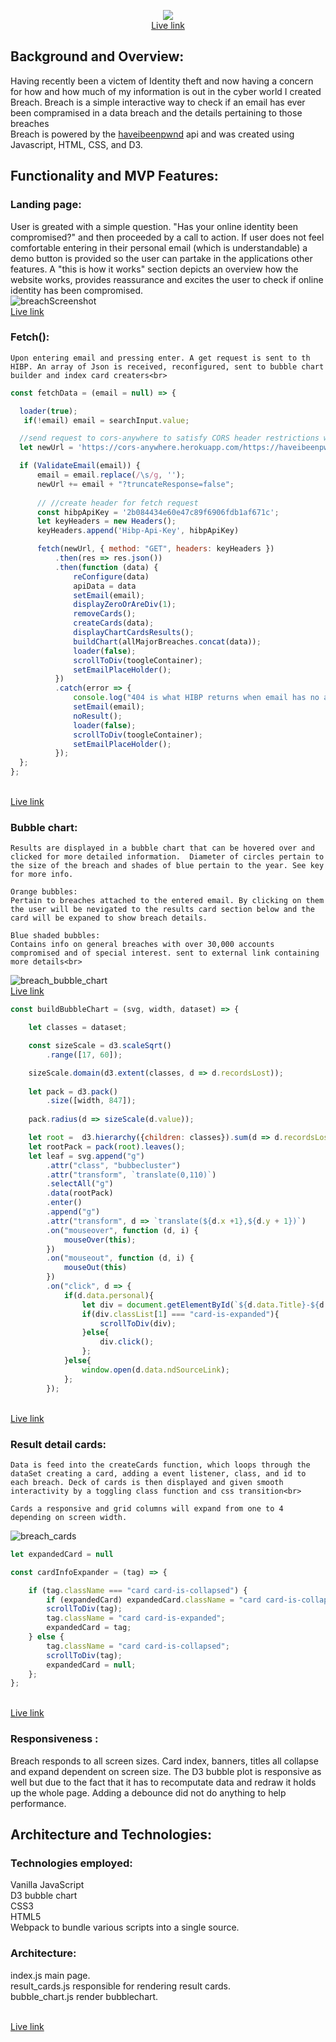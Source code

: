 
<p align="center">
<img src="https://user-images.githubusercontent.com/48927999/70831106-84528a80-1da6-11ea-92e0-f6301d71e206.png">
<br><a href="https://gdesalazar67.github.io/Breach/">Live link</a> 
</p>

## Background and Overview:<br>
  Having recently been a victem of Identity theft and now having a concern for how and how much of my information is out in the cyber world I created Breach. Breach is a simple interactive way to check if an email has ever been compramised in a data breach and the details pertaining to those breaches <br> Breach is powered by the [haveibeenpwnd](https://haveibeenpwned.com/API/v2#APIVersion) api and was created using Javascript, HTML, CSS, and D3. 

  
## Functionality and MVP Features: <br>
  ### Landing page: <br>
  User is greated with a simple question. "Has your online identity been compromised?" and then proceeded by a call to action. If user does not feel comfortable entering in their personal email (which is understandable) a demo button is provided so the user can partake in the applications other features. A "this is how it works" section depicts an overview how the website works, provides reassurance and excites the user to check if online identity has been compromised. 
  <br>![breachScreenshot](https://user-images.githubusercontent.com/48927999/70829698-325c3580-1da3-11ea-92d1-4c7fd855dd94.png)
  <br><a href="https://gdesalazar67.github.io/Breach/">Live link</a> 
  ### Fetch(): <br>
    Upon entering email and pressing enter. A get request is sent to th HIBP. An array of Json is received, reconfigured, sent to bubble chart builder and index card creaters<br>
  ```javascript
 const fetchData = (email = null) => {

    loader(true);
     if(!email) email = searchInput.value;

    //send request to cors-anywhere to satisfy CORS header restrictions with/out buiding back end
    let newUrl = 'https://cors-anywhere.herokuapp.com/https://haveibeenpwned.com/api/v3/breachedaccount/';

    if (ValidateEmail(email)) {
        email = email.replace(/\s/g, '');
        newUrl += email + "?truncateResponse=false";
       
        // //create header for fetch request 
        const hibpApiKey = '2b084434e60e47c89f6906fdb1af671c';
        let keyHeaders = new Headers();
        keyHeaders.append('Hibp-Api-Key', hibpApiKey)

        fetch(newUrl, { method: "GET", headers: keyHeaders })
            .then(res => res.json())
            .then(function (data) {
                reConfigure(data)
                apiData = data
                setEmail(email);
                displayZeroOrAreDiv(1);
                removeCards();
                createCards(data);
                displayChartCardsResults();
                buildChart(allMajorBreaches.concat(data));
                loader(false);  
                scrollToDiv(toogleContainer);
                setEmailPlaceHolder();
            })
            .catch(error => {
                console.log("404 is what HIBP returns when email has no associated breach results, it's a good thing")
                setEmail(email);
                noResult();
                loader(false);
                scrollToDiv(toogleContainer);
                setEmailPlaceHolder();
            });
    };
};
  ```
  <br><a href="https://gdesalazar67.github.io/Breach/">Live link</a> 
  ### Bubble chart: <br>
    Results are displayed in a bubble chart that can be hovered over and clicked for more detailed information.  Diameter of circles pertain to the size of the breach and shades of blue pertain to the year. See key for more info.

    Orange bubbles: 
    Pertain to breaches attached to the entered email. By clicking on them the user will be nevigated to the results card section below and the card will be expaned to show breach details. 

    Blue shaded bubbles:
    Contains info on general breaches with over 30,000 accounts compromised and of special interest. sent to external link containing more details<br>
   ![breach_bubble_chart](https://user-images.githubusercontent.com/48927999/70831952-bcf36380-1da8-11ea-846e-11cf8c4a791d.png)
   <br><a href="https://gdesalazar67.github.io/Breach/">Live link</a> 
```javascript
const buildBubbleChart = (svg, width, dataset) => {

    let classes = dataset;

    const sizeScale = d3.scaleSqrt()
        .range([17, 60]);

    sizeScale.domain(d3.extent(classes, d => d.recordsLost));
    
    let pack = d3.pack()
        .size([width, 847]);
    
    pack.radius(d => sizeScale(d.value)); 

    let root =  d3.hierarchy({children: classes}).sum(d => d.recordsLost);
    let rootPack = pack(root).leaves();
    let leaf = svg.append("g")
        .attr("class", "bubbecluster")
        .attr("transform", `translate(0,110)`)
        .selectAll("g")
        .data(rootPack)
        .enter()
        .append("g")
        .attr("transform", d => `translate(${d.x +1},${d.y + 1})`)
        .on("mouseover", function (d, i) {
            mouseOver(this);
        })
        .on("mouseout", function (d, i) {
            mouseOut(this)
        })
        .on("click", d => {
            if(d.data.personal){
                let div = document.getElementById(`${d.data.Title}-${d.data.recordsLost}`)  
                if(div.classList[1] === "card-is-expanded"){
                    scrollToDiv(div);
                }else{
                    div.click();
                };
            }else{
                window.open(d.data.ndSourceLink);
            };
        });

```
  <br><a href="https://gdesalazar67.github.io/Breach/">Live link</a> 
  ### Result detail cards:<br>
    Data is feed into the createCards function, which loops through the dataSet creating a card, adding a event listener, class, and id to each breach. Deck of cards is then displayed and given smooth interactivity by a toggling class function and css transition<br>

    Cards a responsive and grid columns will expand from one to 4 depending on screen width. 

![breach_cards](https://user-images.githubusercontent.com/48927999/70836212-62f89b00-1db4-11ea-9efc-e2dbed386f9e.png)


```javascript
let expandedCard = null

const cardInfoExpander = (tag) => {

    if (tag.className === "card card-is-collapsed") {
        if (expandedCard) expandedCard.className = "card card-is-collapsed";
        scrollToDiv(tag);
        tag.className = "card card-is-expanded";
        expandedCard = tag;
    } else {
        tag.className = "card card-is-collapsed";
        scrollToDiv(tag);
        expandedCard = null;
    };
};
```
<br><a href="https://gdesalazar67.github.io/Breach/">Live link</a> 
### Responsiveness :<br>
Breach responds to all screen sizes. Card index, banners, titles all collapse and expand dependent on screen size. The D3 bubble plot is responsive as well but due to the fact that it has to recomputate data and redraw it holds up the whole page. Adding a debounce did not do anything to help performance. 

## Architecture and Technologies:<br>
 ### Technologies employed:<br>
  Vanilla JavaScript<br>
  D3 bubble chart<br>
  CSS3<br>
  HTML5<br>
  Webpack to bundle various scripts into a single source.<br>
  
### Architecture:<br>
index.js main page.<br>
result_cards.js responsible for rendering result cards.<br>
bubble_chart.js render bubblechart.<br>

 
<br><a href="https://gdesalazar67.github.io/Breach/">Live link</a> 